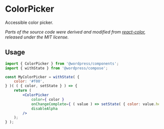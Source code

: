 # ColorPicker

Accessible color picker.

_Parts of the source code were derived and modified from [react-color](https://github.com/casesandberg/react-color/), released under the MIT license._

## Usage

```jsx
import { ColorPicker } from '@wordpress/components';
import { withState } from '@wordpress/compose';

const MyColorPicker = withState( {
	color: '#f00',
} )( ( { color, setState } ) => {
	return (
		<ColorPicker
			color={ color }
			onChangeComplete={ ( value ) => setState( { color: value.hex } ) }
			disableAlpha
		/>
	);
} );
```
